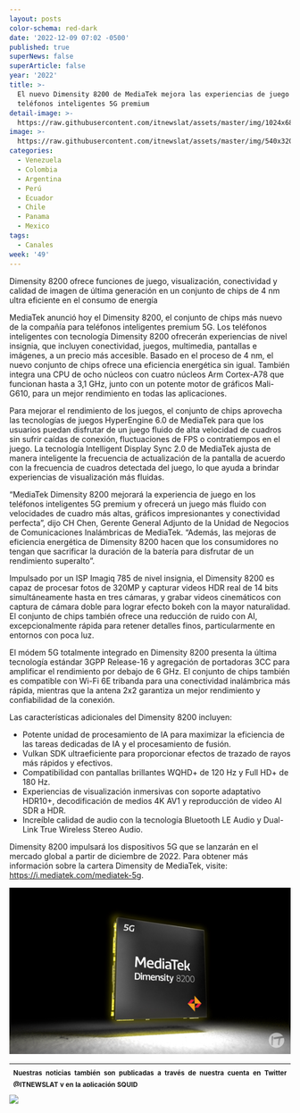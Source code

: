 ```yaml
---
layout: posts
color-schema: red-dark
date: '2022-12-09 07:02 -0500'
published: true
superNews: false
superArticle: false
year: '2022'
title: >-
  El nuevo Dimensity 8200 de MediaTek mejora las experiencias de juego en los
  teléfonos inteligentes 5G premium
detail-image: >-
  https://raw.githubusercontent.com/itnewslat/assets/master/img/1024x680/dimensity-8200-g.jpg
image: >-
  https://raw.githubusercontent.com/itnewslat/assets/master/img/540x320/dimensity-8200-p.jpg
categories:
  - Venezuela
  - Colombia
  - Argentina
  - Perú
  - Ecuador
  - Chile
  - Panama
  - Mexico
tags:
  - Canales
week: '49'
---
```

Dimensity 8200 ofrece funciones de juego, visualización, conectividad y calidad de imagen de última generación en un conjunto de chips de 4 nm ultra eficiente en el consumo de energía

MediaTek anunció hoy el Dimensity 8200, el conjunto de chips más nuevo de la compañía para teléfonos inteligentes premium 5G. Los teléfonos inteligentes con tecnología Dimensity 8200 ofrecerán experiencias de nivel insignia, que incluyen conectividad, juegos, multimedia, pantallas e imágenes, a un precio más accesible. Basado en el proceso de 4 nm, el nuevo conjunto de chips ofrece una eficiencia energética sin igual. 
También integra una CPU de ocho núcleos con cuatro núcleos Arm Cortex-A78 que funcionan hasta a 3,1 GHz, junto con un potente motor de gráficos Mali-G610, para un mejor rendimiento en todas las aplicaciones.

Para mejorar el rendimiento de los juegos, el conjunto de chips aprovecha las tecnologías de juegos HyperEngine 6.0 de MediaTek para que los usuarios puedan disfrutar de un juego fluido de alta velocidad de cuadros sin sufrir caídas de conexión, fluctuaciones de FPS o contratiempos en el juego. La tecnología Intelligent Display Sync 2.0 de MediaTek ajusta de manera inteligente la frecuencia de actualización de la pantalla de acuerdo con la frecuencia de cuadros detectada del juego, lo que ayuda a brindar experiencias de visualización más fluidas.

“MediaTek Dimensity 8200 mejorará la experiencia de juego en los teléfonos inteligentes 5G premium y ofrecerá un juego más fluido con velocidades de cuadro más altas, gráficos impresionantes y conectividad perfecta”, dijo CH Chen, Gerente General Adjunto de la Unidad de Negocios de Comunicaciones Inalámbricas de MediaTek. “Además, las mejoras de eficiencia energética de Dimensity 8200 hacen que los consumidores no tengan que sacrificar la duración de la batería para disfrutar de un rendimiento superalto”.

Impulsado por un ISP Imagiq 785 de nivel insignia, el Dimensity 8200 es capaz de procesar fotos de 320MP y capturar videos HDR real de 14 bits simultáneamente hasta en tres cámaras, y grabar videos cinemáticos con captura de cámara doble para lograr efecto bokeh con la mayor naturalidad. El conjunto de chips también ofrece una reducción de ruido con AI, excepcionalmente rápida para retener detalles finos, particularmente en entornos con poca luz.

El módem 5G totalmente integrado en Dimensity 8200 presenta la última tecnología estándar 3GPP Release-16 y agregación de portadoras 3CC para amplificar el rendimiento por debajo de 6 GHz. El conjunto de chips también es compatible con Wi-Fi 6E tribanda para una conectividad inalámbrica más rápida, mientras que la antena 2x2 garantiza un mejor rendimiento y confiabilidad de la conexión.

Las características adicionales del Dimensity 8200 incluyen:
- Potente unidad de procesamiento de IA para maximizar la eficiencia de las tareas dedicadas de IA y el procesamiento de fusión.
- Vulkan SDK ultraeficiente para proporcionar efectos de trazado de rayos más rápidos y efectivos.
- Compatibilidad con pantallas brillantes WQHD+ de 120 Hz y Full HD+ de 180 Hz.
- Experiencias de visualización inmersivas con soporte adaptativo HDR10+, decodificación de medios 4K AV1 y reproducción de video AI SDR a HDR.
- Increíble calidad de audio con la tecnología Bluetooth LE Audio y Dual-Link True Wireless Stereo Audio.

Dimensity 8200 impulsará los dispositivos 5G que se lanzarán en el mercado global a partir de diciembre de 2022. Para obtener más información sobre la cartera Dimensity de MediaTek, visite: 
https://i.mediatek.com/mediatek-5g.

![](https://raw.githubusercontent.com/itnewslat/assets/master/img/540x320/dimensity-8200-p.jpg)

<table style="height: 42px;" width="569">
<tbody>
<tr>
<td style="text-align: justify;"><sub><strong>Nuestras noticias también son publicadas a través de nuestra cuenta en Twitter <a href="https://twitter.com/itnewslat?lang=es">@ITNEWSLAT</a> y en la aplicación <a href="https://squidapp.co/en/">SQUID</a></strong></sub></td>
</tr>
</tbody>
</table>

<img src="https://tracker.metricool.com/c3po.jpg?hash=56f88a41e39ab42c063cc51676587a04"/>